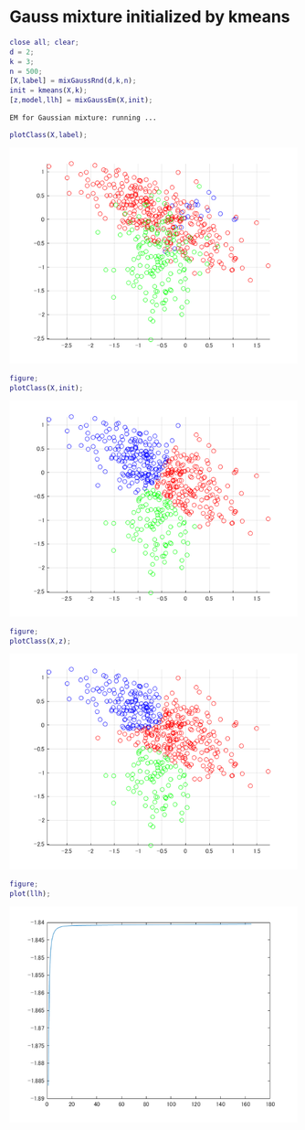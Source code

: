 # Gauss mixture initialized by kmeans
```matlab
close all; clear;
d = 2;
k = 3;
n = 500;
[X,label] = mixGaussRnd(d,k,n);
init = kmeans(X,k);
[z,model,llh] = mixGaussEm(X,init);
```
```
EM for Gaussian mixture: running ... 
```
```matlab
plotClass(X,label);
```

![figure_0.png](kmeans_mixGaussEm_demo_images/figure_0.png)

```matlab
figure;
plotClass(X,init);
```

![figure_1.png](kmeans_mixGaussEm_demo_images/figure_1.png)

```matlab
figure;
plotClass(X,z);
```

![figure_2.png](kmeans_mixGaussEm_demo_images/figure_2.png)

```matlab
figure;
plot(llh);
```

![figure_3.png](kmeans_mixGaussEm_demo_images/figure_3.png)

